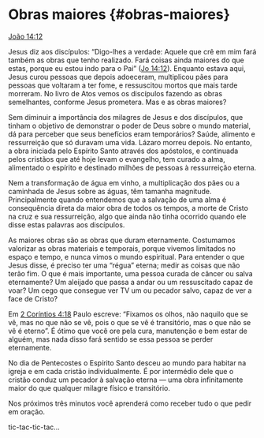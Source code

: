 # Obras maiores {#obras-maiores}

[João 14:12](http://bibliaonline.com.br/acf/jo/14/12)

Jesus diz aos discípulos: “Digo-lhes a verdade: Aquele que crê em mim fará também as obras que tenho realizado. Fará coisas ainda maiores do que estas, porque eu estou indo para o Pai” ([Jo 14:12](http://bibliaonline.com.br/acf/jo/14/12)). Enquanto estava aqui, Jesus curou pessoas que depois adoeceram, multiplicou pães para pessoas que voltaram a ter fome, e ressuscitou mortos que mais tarde morreram. No livro de Atos vemos os discípulos fazendo as obras semelhantes, conforme Jesus prometera. Mas e as obras maiores?

Sem diminuir a importância dos milagres de Jesus e dos discípulos, que tinham o objetivo de demonstrar o poder de Deus sobre o mundo material, dá para perceber que seus benefícios eram temporários? Saúde, alimento e ressurreição que só duravam uma vida. Lázaro morreu depois. No entanto, a obra iniciada pelo Espírito Santo através dos apóstolos, e continuada pelos cristãos que até hoje levam o evangelho, tem curado a alma, alimentado o espírito e destinado milhões de pessoas à ressurreição eterna.

Nem a transformação de água em vinho, a multiplicação dos pães ou a caminhada de Jesus sobre as águas, têm tamanha magnitude. Principalmente quando entendemos que a salvação de uma alma é consequência direta da maior obra de todos os tempos, a morte de Cristo na cruz e sua ressurreição, algo que ainda não tinha ocorrido quando ele disse estas palavras aos discípulos.

As maiores obras são as obras que duram eternamente. Costumamos valorizar as obras materiais e temporais, porque vivemos limitados no espaço e tempo, e nunca vimos o mundo espiritual. Para entender o que Jesus disse, é preciso ter uma “régua” eterna; medir as coisas que não terão fim. O que é mais importante, uma pessoa curada de câncer ou salva eternamente? Um aleijado que passa a andar ou um ressuscitado capaz de voar? Um cego que consegue ver TV um ou pecador salvo, capaz de ver a face de Cristo?

Em [2 Coríntios 4:18](http://bibliaonline.com.br/acf/2co/4/18) Paulo escreve: “Fixamos os olhos, não naquilo que se vê, mas no que não se vê, pois o que se vê é transitório, mas o que não se vê é eterno”. É ótimo que você ore pela cura, manutenção e bem estar de alguém, mas nada disso fará sentido se essa pessoa se perder eternamente.

No dia de Pentecostes o Espírito Santo desceu ao mundo para habitar na igreja e em cada cristão individualmente. É por intermédio dele que o cristão conduz um pecador à salvação eterna — uma obra infinitamente maior do que qualquer milagre físico e transitório.

Nos próximos três minutos você aprenderá como receber tudo o que pedir em oração.

tic-tac-tic-tac...